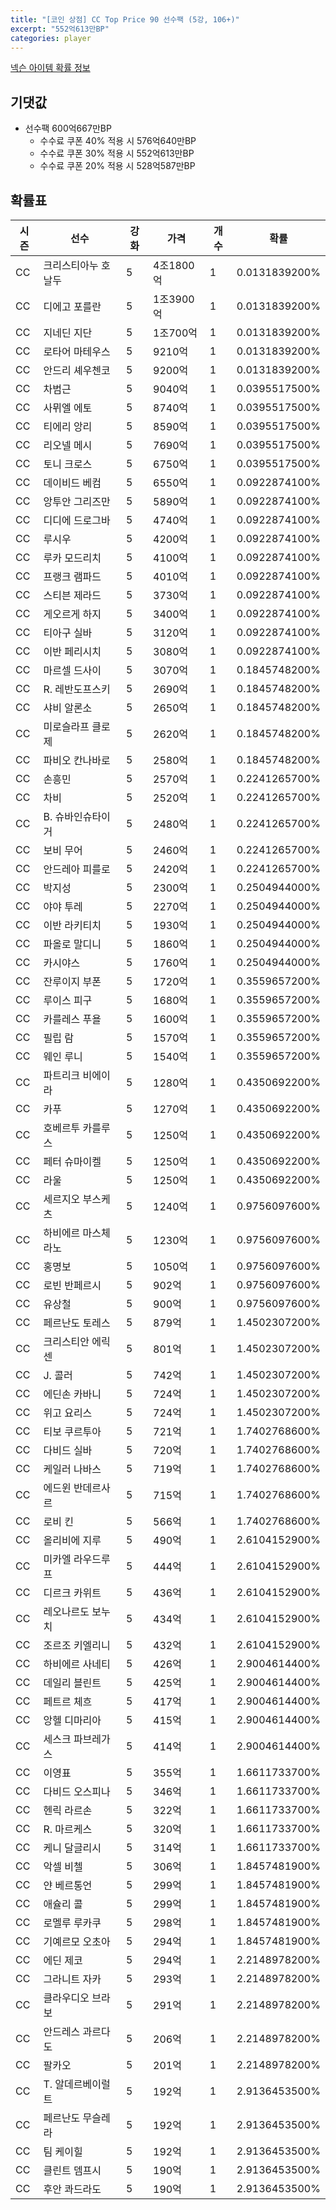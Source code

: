 ```yaml
---
title: "[코인 상점] CC Top Price 90 선수팩 (5강, 106+)"
excerpt: "552억613만BP"
categories: player
---
```

[넥슨 아이템 확률 정보](http://iteminfo.nexon.com/probability/fco?sn=7597)

## 기댓값
- 선수팩 600억667만BP
  - 수수료 쿠폰 40% 적용 시 576억640만BP
  - 수수료 쿠폰 30% 적용 시 552억613만BP
  - 수수료 쿠폰 20% 적용 시 528억587만BP


## 확률표

|시즌|선수|강화|가격|개수|확률|
|---|---|---|---|---|---|
|CC|크리스티아누 호날두|5|4조1800억|1|0.0131839200%|
|CC|디에고 포를란|5|1조3900억|1|0.0131839200%|
|CC|지네딘 지단|5|1조700억|1|0.0131839200%|
|CC|로타어 마테우스|5|9210억|1|0.0131839200%|
|CC|안드리 셰우첸코|5|9200억|1|0.0131839200%|
|CC|차범근|5|9040억|1|0.0395517500%|
|CC|사뮈엘 에토|5|8740억|1|0.0395517500%|
|CC|티에리 앙리|5|8590억|1|0.0395517500%|
|CC|리오넬 메시|5|7690억|1|0.0395517500%|
|CC|토니 크로스|5|6750억|1|0.0395517500%|
|CC|데이비드 베컴|5|6550억|1|0.0922874100%|
|CC|앙투안 그리즈만|5|5890억|1|0.0922874100%|
|CC|디디에 드로그바|5|4740억|1|0.0922874100%|
|CC|루시우|5|4200억|1|0.0922874100%|
|CC|루카 모드리치|5|4100억|1|0.0922874100%|
|CC|프랭크 램파드|5|4010억|1|0.0922874100%|
|CC|스티븐 제라드|5|3730억|1|0.0922874100%|
|CC|게오르게 하지|5|3400억|1|0.0922874100%|
|CC|티아구 실바|5|3120억|1|0.0922874100%|
|CC|이반 페리시치|5|3080억|1|0.0922874100%|
|CC|마르셀 드사이|5|3070억|1|0.1845748200%|
|CC|R. 레반도프스키|5|2690억|1|0.1845748200%|
|CC|샤비 알론소|5|2650억|1|0.1845748200%|
|CC|미로슬라프 클로제|5|2620억|1|0.1845748200%|
|CC|파비오 칸나바로|5|2580억|1|0.1845748200%|
|CC|손흥민|5|2570억|1|0.2241265700%|
|CC|차비|5|2520억|1|0.2241265700%|
|CC|B. 슈바인슈타이거|5|2480억|1|0.2241265700%|
|CC|보비 무어|5|2460억|1|0.2241265700%|
|CC|안드레아 피를로|5|2420억|1|0.2241265700%|
|CC|박지성|5|2300억|1|0.2504944000%|
|CC|야야 투레|5|2270억|1|0.2504944000%|
|CC|이반 라키티치|5|1930억|1|0.2504944000%|
|CC|파올로 말디니|5|1860억|1|0.2504944000%|
|CC|카시야스|5|1760억|1|0.2504944000%|
|CC|잔루이지 부폰|5|1720억|1|0.3559657200%|
|CC|루이스 피구|5|1680억|1|0.3559657200%|
|CC|카를레스 푸욜|5|1600억|1|0.3559657200%|
|CC|필립 람|5|1570억|1|0.3559657200%|
|CC|웨인 루니|5|1540억|1|0.3559657200%|
|CC|파트리크 비에이라|5|1280억|1|0.4350692200%|
|CC|카푸|5|1270억|1|0.4350692200%|
|CC|호베르투 카를루스|5|1250억|1|0.4350692200%|
|CC|페터 슈마이켈|5|1250억|1|0.4350692200%|
|CC|라울|5|1250억|1|0.4350692200%|
|CC|세르지오 부스케츠|5|1240억|1|0.9756097600%|
|CC|하비에르 마스체라노|5|1230억|1|0.9756097600%|
|CC|홍명보|5|1050억|1|0.9756097600%|
|CC|로빈 반페르시|5|902억|1|0.9756097600%|
|CC|유상철|5|900억|1|0.9756097600%|
|CC|페르난도 토레스|5|879억|1|1.4502307200%|
|CC|크리스티안 에릭센|5|801억|1|1.4502307200%|
|CC|J. 콜러|5|742억|1|1.4502307200%|
|CC|에딘손 카바니|5|724억|1|1.4502307200%|
|CC|위고 요리스|5|724억|1|1.4502307200%|
|CC|티보 쿠르투아|5|721억|1|1.7402768600%|
|CC|다비드 실바|5|720억|1|1.7402768600%|
|CC|케일러 나바스|5|719억|1|1.7402768600%|
|CC|에드윈 반데르사르|5|715억|1|1.7402768600%|
|CC|로비 킨|5|566억|1|1.7402768600%|
|CC|올리비에 지루|5|490억|1|2.6104152900%|
|CC|미카엘 라우드루프|5|444억|1|2.6104152900%|
|CC|디르크 카위트|5|436억|1|2.6104152900%|
|CC|레오나르도 보누치|5|434억|1|2.6104152900%|
|CC|조르조 키엘리니|5|432억|1|2.6104152900%|
|CC|하비에르 사네티|5|426억|1|2.9004614400%|
|CC|데일리 블린트|5|425억|1|2.9004614400%|
|CC|페트르 체흐|5|417억|1|2.9004614400%|
|CC|앙헬 디마리아|5|415억|1|2.9004614400%|
|CC|세스크 파브레가스|5|414억|1|2.9004614400%|
|CC|이영표|5|355억|1|1.6611733700%|
|CC|다비드 오스피나|5|346억|1|1.6611733700%|
|CC|헨릭 라르손|5|322억|1|1.6611733700%|
|CC|R. 마르케스|5|320억|1|1.6611733700%|
|CC|케니 달글리시|5|314억|1|1.6611733700%|
|CC|악셀 비첼|5|306억|1|1.8457481900%|
|CC|얀 베르통언|5|299억|1|1.8457481900%|
|CC|애슐리 콜|5|299억|1|1.8457481900%|
|CC|로멜루 루카쿠|5|298억|1|1.8457481900%|
|CC|기예르모 오초아|5|294억|1|1.8457481900%|
|CC|에딘 제코|5|294억|1|2.2148978200%|
|CC|그라니트 자카|5|293억|1|2.2148978200%|
|CC|클라우디오 브라보|5|291억|1|2.2148978200%|
|CC|안드레스 과르다도|5|206억|1|2.2148978200%|
|CC|팔카오|5|201억|1|2.2148978200%|
|CC|T. 알데르베이럴트|5|192억|1|2.9136453500%|
|CC|페르난도 무슬레라|5|192억|1|2.9136453500%|
|CC|팀 케이힐|5|192억|1|2.9136453500%|
|CC|클린트 뎀프시|5|190억|1|2.9136453500%|
|CC|후안 콰드라도|5|190억|1|2.9136453500%|
